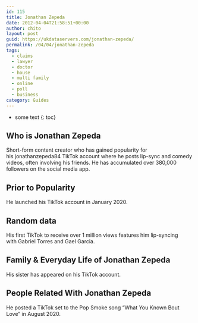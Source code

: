 ```yaml
---
id: 115
title: Jonathan Zepeda
date: 2012-04-04T21:58:51+00:00
author: chito
layout: post
guid: https://ukdataservers.com/jonathan-zepeda/
permalink: /04/04/jonathan-zepeda
tags:
  - claims
  - lawyer
  - doctor
  - house
  - multi family
  - online
  - poll
  - business
category: Guides
---
```


* some text
{: toc}


## Who is  Jonathan Zepeda
                  
                  
                  
Short-form content creator who has gained popularity for his jonathanzepeda84 TikTok account where he posts lip-sync and comedy videos, often involving his friends. He has accumulated over 380,000 followers on the social media app. 
                  
                
                
                
## Prior to Popularity 
                  
                  
                  
He launched his TikTok account in January 2020. 
                  
                
                
                
## Random data 
                  
                  
                  
His first TikTok to receive over 1 million views features him lip-syncing with Gabriel Torres and Gael Garcia. 
                  
                
                
                
## Family & Everyday Life of Jonathan Zepeda
                  
                  
                  
His sister has appeared on his TikTok account. 
                  
                
                
                
## People Related With  Jonathan Zepeda
                  
                  
                  
He posted a TikTok set to the Pop Smoke song &#8220;What You Known Bout Love&#8221; in August 2020.
                  
                
              
            
          
          
          
    
    
  
